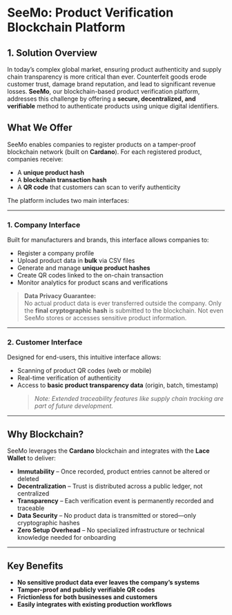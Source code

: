 # SeeMo: Product Verification Blockchain Platform

## 1. Solution Overview

In today’s complex global market, ensuring product authenticity and supply chain transparency is more critical than ever. Counterfeit goods erode customer trust, damage brand reputation, and lead to significant revenue losses. **SeeMo**, our blockchain-based product verification platform, addresses this challenge by offering a **secure, decentralized, and verifiable** method to authenticate products using unique digital identifiers.

## What We Offer

SeeMo enables companies to register products on a tamper-proof blockchain network (built on **Cardano**). For each registered product, companies receive:

- A **unique product hash**
- A **blockchain transaction hash**
- A **QR code** that customers can scan to verify authenticity

The platform includes two main interfaces:

---

### 1. Company Interface

Built for manufacturers and brands, this interface allows companies to:

- Register a company profile
- Upload product data in **bulk** via CSV files
- Generate and manage **unique product hashes**
- Create QR codes linked to the on-chain transaction
- Monitor analytics for product scans and verifications

> **Data Privacy Guarantee:**  
> No actual product data is ever transferred outside the company. Only the **final cryptographic hash** is submitted to the blockchain. Not even SeeMo stores or accesses sensitive product information.

---

### 2. Customer Interface

Designed for end-users, this intuitive interface allows:

- Scanning of product QR codes (web or mobile)
- Real-time verification of authenticity
- Access to **basic product transparency data** (origin, batch, timestamp)
  > _Note: Extended traceability features like supply chain tracking are part of future development._

---

## Why Blockchain?

SeeMo leverages the **Cardano** blockchain and integrates with the **Lace Wallet** to deliver:

- **Immutability** – Once recorded, product entries cannot be altered or deleted
- **Decentralization** – Trust is distributed across a public ledger, not centralized
- **Transparency** – Each verification event is permanently recorded and traceable
- **Data Security** – No product data is transmitted or stored—only cryptographic hashes
- **Zero Setup Overhead** – No specialized infrastructure or technical knowledge needed for onboarding

---

## Key Benefits

- **No sensitive product data ever leaves the company’s systems**
- **Tamper-proof and publicly verifiable QR codes**
- **Frictionless for both businesses and customers**
- **Easily integrates with existing production workflows**
